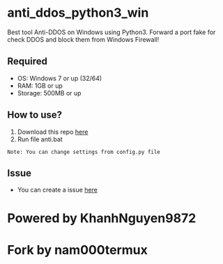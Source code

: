 # anti_ddos_python3_win
Best tool Anti-DDOS on Windows using Python3. Forward a port fake for check DDOS and block them from Windows Firewall!

## Required
- OS: Windows 7 or up (32/64)
- RAM: 1GB or up
- Storage: 500MB or up

## How to use?
1. Download this repo [here](https://github.com/nam000termux/anti_ddos_python3_win/archive/refs/heads/main.zip)
2. Run file anti.bat

`Note: You can change settings from config.py file`

## Issue
- You can create a issue [here](https://github.com/KhanhNguyen9872/anti_ddos_python3_win/issues)

# Powered by KhanhNguyen9872
# Fork by nam000termux
